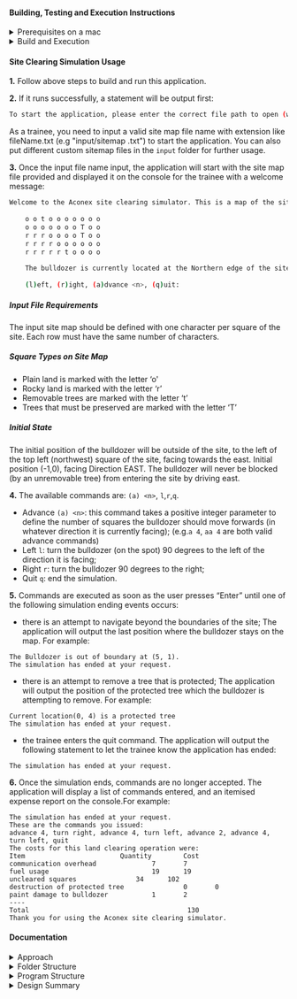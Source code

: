#### Building, Testing and Execution Instructions
<details><summary>Prerequisites on a mac</summary>

- Java 8 sdk

</details>

<details><summary>Build and Execution</summary>

- To build the application:
```bash
./gradlew clean build
```
-  To run the jar:
```bash
java -jar build/libs/site-clearing-simulation.jar 
```
- If you run above command successfully, you will see an instruction asking for the input site map file name: 
```bash
"To start the application, please enter the correct file path to open (with extension like fileName.txt) : "
```
- Please type in the site map text file name and continue (press enter):
```bash
input/input1.txt
```
</details>


#### Site Clearing Simulation Usage

**1.** Follow above steps to build and run this application.

**2.** If it runs successfully, a statement will be output first:

```bash
To start the application, please enter the correct file path to open (with extension like fileName.txt) : 
```
As a trainee, you need to input a valid site map file name with extension like fileName.txt (e.g "input/sitemap
.txt") to start the application. You can also put different custom sitemap files in the ```input``` folder for further
 usage.


**3.** Once the input file name input, the application will start with the site map file provided and displayed
it on the console for the trainee with a welcome message: 
 
 ```bash
Welcome to the Aconex site clearing simulator. This is a map of the site:
     
     o o t o o o o o o o
     o o o o o o o T o o
     r r r o o o o T o o
     r r r r o o o o o o
     r r r r r t o o o o
     
     The bulldozer is currently located at the Northern edge of the site, immediately to the West of the site, and facing East.
     
     (l)eft, (r)ight, (a)dvance <n>, (q)uit:
```


##### Input File Requirements

The input site map should be defined with one character per square of the site. Each row must have the same number of
 characters. 

##### Square Types on Site Map 
 - Plain land is marked with the letter ‘o'
 - Rocky land is marked with the letter ‘r’
 - Removable trees are marked with the letter ‘t’
 - Trees that must be preserved are marked with the letter ‘T’
 
##### Initial State
 The initial position of the bulldozer will be outside of the site, to the left of the top left (northwest) square of
  the site, facing towards the east. Initial position (-1,0), facing Direction EAST. The bulldozer will never be blocked
   (by an unremovable tree) from entering the site by driving east.
  
**4.** The available commands are: ```(a) <n>```, ```l```,```r```,```q```.
 - Advance ```(a) <n>```: this command takes a positive integer parameter to define the number of squares the bulldozer should move
  forwards (in whatever direction it is currently facing); (e.g.```a 4```, ```aa 4``` are both valid advance commands)
 - Left
  ```l```: turn the bulldozer (on the spot) 90 degrees to the left of the direction it is facing;
 - Right
  ```r```: turn the bulldozer 90 degrees to the right;
 - Quit 
 ```q```: end the simulation.
 
**5.** Commands are executed as soon as the user presses “Enter” until one of the following simulation ending events
  occurs:
   - there is an attempt to navigate beyond the boundaries of the site; The application will output the last position
    where the bulldozer stays on the map. For example: 
    
    The Bulldozer is out of boundary at (5, 1).
    The simulation has ended at your request.
   - there is an attempt to remove a tree that is protected; The application will output the position of the protected 
    tree which the bulldozer is attempting to remove. For example: 
      
    Current location(0, 4) is a protected tree 
    The simulation has ended at your request.
    
   - the trainee enters the quit command. The application will output the following statement to let the trainee know
    the application has ended: 

    The simulation has ended at your request.
**6.** Once the simulation ends, commands are no longer accepted. The application will display a list of commands
 entered, and an itemised expense report on the console.For example: 
 ```
The simulation has ended at your request.
These are the commands you issued:
advance 4, turn right, advance 4, turn left, advance 2, advance 4, turn left, quit
The costs for this land clearing operation were:
Item						Quantity		Cost
communication overhead				7		7
fuel usage			            	19		19
uncleared squares				34		102
destruction of protected tree		        0		0
paint damage to bulldozer			1		2
----
Total 										 130
Thank you for using the Aconex site clearing simulator.

```


#### Documentation

<details><summary>Approach</summary>
- Used a TDD (Test Driven Design) Approach within IntelliJ IDEA
- Java 8, Junit 5 
- Each source file has a javadoc comment which explains its functions and what part that file plays in the
 solution.
- Each main feature/capability of this program has a corresponding test due to the TDD approach that has been followed.
</details>


<details><summary>Folder Structure</summary>


```bash
├── controller
│   └── GameController.java
├── entity
│   ├── AdvanceCommand.java
│   ├── Bulldozer.java
│   ├── Commands.java
│   ├── DirectionCommand.java
│   └── SiteMap.java
├── enums
│   ├── Activity.java
│   ├── CommandType.java
│   ├── Direction.java
│   ├── Item.java
│   └── SquareType.java
├── exceptions
│   ├── CutTreeException.java
│   ├── OutOfBoundaryException.java
│   └── ParseException.java
└── Main.java
```
</details>


<details><summary>Program Structure</summary>


- ```controller``` folder includes only one ```GameController``` class.
    - ```GameController``` 
 
    Taking the idea of Controller pattern from GRASP, GameController class is used as the single handler for all
     kinds of requests coming to the application. Main functions of this program including ```ReadCommands
     ```, ```getCommandListString```, ```generateCostReport```, ```computeUnclearedSquareAndCommunication``` are
      encapsulated in this class. 
- ```entity``` folder includes main entities of this program. 

    - ```Commands```
    According to available commands: ```(a) <n>```, ```l```,```r```,```q```.  They can be classified into 3 different
     types: 
     1. Advance Command: ```AdvanceCommand```
     2. Direction Command: ```DirectionCommand```
     3. Quit Command 

  As there are 3 different types commands for processing in this application, polymorphism and inheritance have been
   used here to increase code reusability. ```Commands``` class is the parent class, while ```DirectionCommand``` and
    ```AdvanceCommand``` are child classes inheriting from ```Commands``` class. In each child class, excepting
     functions inherited from Commands class, it included corresponding functions for processing different types of commands.
  
   - ```Bulldozer```
      Bulldozer class contains information about bulldozer location, direction and methods used to update location and
      direction and calculate the cost as it moves. 
   - ```SiteMap```
    SiteMap is a utility class including just static methods for reading input site map and encoding/decoding
     coordinates. It is stateless and cannot be instantiated, and all methods in this class can be reused across the
      application.

- ```enums``` folder includes all enum classes.
     - ```Activity``` Class is an enum class for Activity Types and its corresponding fuel usage. 
        
     - ```CommandType``` Class is an enum class for 4 available Command Types.  
        - Advance```(a) <n>```, Turn left ```l
     ```, Turn right ```r```, Quit ```q```
     
     - ```Direction``` Class is an enum class for 4 directions and its degrees.  
        - NORTH(0), EAST(90), SOUTH(180), WEST(270))
     
     - ```Item``` Class is an enum class for Item Types and its corresponding cost. 
     
     - ```SquareType``` Class is an enum class for Command Types. 
       - PLAIN("o"), ROCKY("r"), TREE_REMOVABLE("t"), TREE_PRESERVED("T")
  
  
- ```exceptions``` folder includes exceptions to be thrown when something goes wrong in this program. 

     - ```CutTreeException``` will be thrown  when the program is trying to clear a protected tree.
          
     - ```OutOfBoundaryException``` will be thrown if there is an attempt to navigate beyond the boundaries of the site.
       
     - ```ParseException``` will be thrown if there is any parsing errors.
</details>


<details><summary>Design Summary</summary>

- ```Main``` is the entry of this program. 
- ```SiteMap``` class is used to process the siteMap file and complete the mapping between locations and coordiates.
    - As soon as the program is lauched, the site map will be read and parsed into the program using ```readInputSiteMap
``` and ```parseSiteMapListToArray``` methods. An arraylist ```siteMapList```  has been used to store the site map as a list after
 reading it from the text file. Then, a 2D array ```siteMap2DArray``` was designed to store the value of each square on the site map for
  later processing. 
    - Boundary is managed by Array indices.
- Taking the idea of Controller pattern from GRASP, ```GameController``` class is used as the single handler for all kinds
   of requests coming to the application. 
   - The 2D array ```siteMap2DArray``` generated from ```SiteMap```, which will be used to create a GameController object as a
    parameter with corresponding row and column number distracted from the input site map. 
- After creation of controller object, the application will display commands instructions for the trainee to input
 commands:
    - The bulldozer's initial position is defined as (-1,0), and facing East.
    - Command reading and processing, cost calculations will be handled by the ```GameController```. 
    - Command reading process will be completed by ```readCommands()``` method. ```validateCommandAndConstruct()``` method
     will be called inside of ```readCommands()``` to validate input commands and create corresponding ```Commands
     ``` object. (```AdvanceCommand``` or ```DirectionCommand```). For instance, if the input command including the
      keyword “a”, after validation the input, the AdvanceCommand object will be generated and added in the CommandList for further process. 
    - As there are different commands for processing in this application, polymorphism and inheritance have been used. 
    - Commands class is the parent class. DirectionCommand and AdvanceCommand are child classes inheriting from
     Commands class. 
    - In each child class, excepting functions inherited from Commands class, it included corresponding functions for
     processing different types of commands.
 - Meanwhile, ```generateCostReport``` and ```computeUnclearedSquareAndCommunication()``` methods in
  ```GameController``` are used for cost calculation and generate itemised cost report. 
 - Finally, ```getCommandListString()``` will display the commands list including all input commands in string and
  displays the final cost report.

</details>